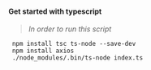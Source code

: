 #### Get started with typescript

> _In order to run this script_

```
 npm install tsc ts-node --save-dev
 npm install axios
 ./node_modules/.bin/ts-node index.ts
```
